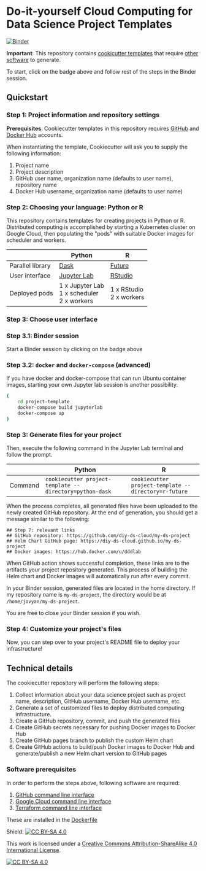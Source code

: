 # Do-it-yourself Cloud Computing for Data Science Project Templates

[![Binder](https://mybinder.org/badge_logo.svg)](https://mybinder.org/v2/gh/diy-ds-cloud/project-template/HEAD)

**Important**: This repository contains [cookicutter templates](https://github.com/cookiecutter/cookiecutter#readme) that require [other software](https://github.com/diy-ds-cloud/project-template#software-prerequisites) to generate.

To start, click on the badge above and follow rest of the steps in the Binder session.

## Quickstart

### Step 1: Project information and repository settings

**Prerequisites**: Cookiecutter templates in this repository requires [GitHub](https://github.com) and [Docker Hub](https://hub.docker.com) accounts.

When instantiating the template, Cookiecutter will ask you to supply the following information:

1. Project name
1. Project description
1. GitHub user name, organization name (defaults to user name), repository name
1. Docker Hub username, organization name (defaults to user name)

### Step 2: Choosing your language: Python or R

This repository contains templates for creating projects in Python or R. Distributed computing is accomplished by starting a Kubernetes cluster on Google Cloud, then populating the "pods" with suitable Docker images for scheduler and workers.

|                  | Python                                          | R                          	           |
|------------------|-------------------------------------------------|-----------------------------------------|
| Parallel library | [Dask](https://dask.org)                        | [Future](https://future.futureverse.org)|
| User interface   | [Jupyter Lab](https://jupyter.org)              | [RStudio](https://www.rstudio.com)      |
| Deployed pods    | 1 x Jupyter Lab<br>1 x scheduler<br>2 x workers | 1 x RStudio<br>2 x workers 	           |

### Step 3: Choose user interface

### Step 3.1: Binder session

Start a Binder session by clicking on the badge above

### Step 3.2: `docker` and `docker-compose` (advanced)
If you have docker and docker-compose that can run Ubuntu container images, starting your own Jupyter lab session is another possibility.

```bash
(
    cd project-template
    docker-compose build jupyterlab
    docker-compose up
)
```

### Step 3: Generate files for your project

Then, execute the following command in the Jupyter Lab terminal and follow the prompt.

|                  | Python                     | R                       |
|------------------|----------------------------|-------------------------|
| Command          | `cookiecutter project-template --directory=python-dask` | `cookiecutter project-template --directory=r-future` |

When the process completes, all generated files have been uploaded to the newly created GitHub repository. At the end of generation, you should get a message similar to the following:

```
## Step 7: relevant links
## GitHub repository: https://github.com/diy-ds-cloud/my-ds-project
## Helm Chart GitHub page: https://diy-ds-cloud.github.io/my-ds-project
## Docker images: https://hub.docker.com/u/dddlab
```

When GitHub action shows successful completion, these links are to the artifacts your project repository generated. This process of building the Helm chart and Docker images will automatically run after every commit.

In your Binder session, generated files are located in the home directory. If my repository name is `my-ds-project`, the directory would be at `/home/jovyan/my-ds-project`. 

You are free to close your Binder session if you wish.

### Step 4: Customize your project's files

Now, you can step over to your project's README file to deploy your infrastructure!

## Technical details

The cookiecutter repository will perform the following steps:

1. Collect information about your data science project such as project name, description, GitHub username, Docker Hub username, etc.
1. Generate a set of customized files to deploy distributed computing infrastructure. 
1. Create a GitHub repository, commit, and push the generated files
1. Create GitHub secrets necessary for pushing Docker images to Docker Hub
1. Create GitHub pages branch to publish the custom Helm chart
1. Create GitHub actions to build/push Docker images to Docker Hub and generate/publish a new Helm chart version to GitHub pages

### Software prerequisites

In order to perform the steps above, following software are required:

1. [GitHub command line interface](https://cli.github.com)
1. [Google Cloud command line interface](https://cloud.google.com/cli)
1. [Terraform command line interface](https://www.terraform.io/cli/commands)

These are installed in the [Dockerfile](binder/Dockerfile)

Shield: [![CC BY-SA 4.0][cc-by-sa-shield]][cc-by-sa]

This work is licensed under a
[Creative Commons Attribution-ShareAlike 4.0 International License][cc-by-sa].

[![CC BY-SA 4.0][cc-by-sa-image]][cc-by-sa]

[cc-by-sa]: http://creativecommons.org/licenses/by-sa/4.0/
[cc-by-sa-image]: https://licensebuttons.net/l/by-sa/4.0/88x31.png
[cc-by-sa-shield]: https://img.shields.io/badge/License-CC%20BY--SA%204.0-lightgrey.svg
